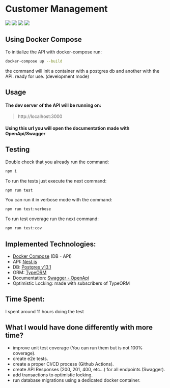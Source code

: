 # Customer Management

![](https://img.shields.io/badge/docker--engine-v20.10.12-blue.svg)
![](https://img.shields.io/badge/node.js-v15.6.0-green.svg)
![](https://img.shields.io/badge/npm-v7.4.0-red.svg)
![](https://img.shields.io/badge/nestjs--cli-v7.5.1-orange.svg)

## Using Docker Compose

To initialize the API with docker-compose run:

```sh
docker-compose up --build
```

the command will init a container with a postgres db and another with the API. ready for use. (development mode)

## Usage

#### The dev server of the API will be running on:

> http://localhost:3000

#### Using this url you will open the documentation made with OpenApi/Swagger

## Testing

Double check that you already run the command:

```sh
npm i
```

To run the tests just execute the next command:

```sh
npm run test
```

You can run it in verbose mode with the command:

```sh
npm run test:verbose
```

To run test coverage run the next command:

```sh
npm run test:cov
```

## Implemented Technologies:

- [Docker Compose](https://docs.docker.com/compose/) (DB - API)
- API: [Nest.js](https://nestjs.com/)
- DB: [Postgres v13.1](https://www.postgresql.org/)
- ORM: [TypeORM](https://typeorm.io/#/)
- Documentation: [Swagger - OpenApi](https://swagger.io/)
- Optimistic Locking: made with subscribers of TypeORM

## Time Spent:

I spent around 11 hours doing the test

## What I would have done differently with more time?

- improve unit test coverage (You can run them but is not 100% coverage).
- create e2e tests.
- create a proper CI/CD process (Github Actions).
- create API Responses (200, 201, 400, etc...) for all endpoints (Swagger).
- add transactions to optimistic locking.
- run database migrations using a dedicated docker container.
